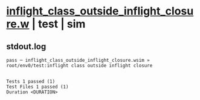# [inflight_class_outside_inflight_closure.w](../../../../../examples/tests/valid/inflight_class_outside_inflight_closure.w) | test | sim

## stdout.log
```log
pass ─ inflight_class_outside_inflight_closure.wsim » root/env0/test:inflight class outside inflight closure
 
 
Tests 1 passed (1)
Test Files 1 passed (1)
Duration <DURATION>
```

